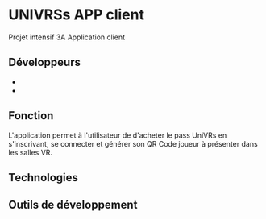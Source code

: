 # UNIVRSs APP client  
Projet intensif 3A Application client

## Développeurs
-
-

## Fonction  
L'application permet à l'utilisateur de d'acheter le pass UniVRs en s'inscrivant, se connecter et générer son QR Code joueur à présenter dans les salles VR.

## Technologies

## Outils de développement

